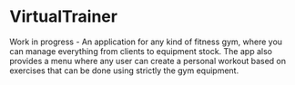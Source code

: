 # VirtualTrainer

Work in progress - An application for any kind of fitness gym, where you can manage everything from clients to equipment stock. The app also provides a menu where any user can create a personal workout based on exercises that can be done using strictly the gym equipment.
